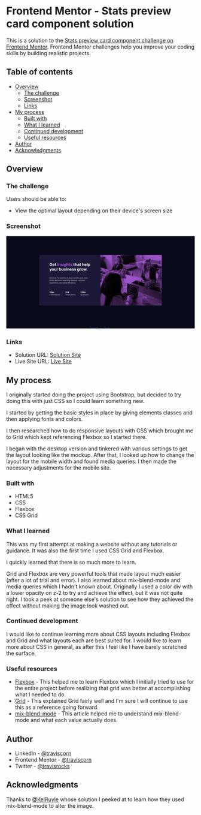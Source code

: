 # Frontend Mentor - Stats preview card component solution

This is a solution to the [Stats preview card component challenge on Frontend Mentor](https://www.frontendmentor.io/challenges/stats-preview-card-component-8JqbgoU62). Frontend Mentor challenges help you improve your coding skills by building realistic projects. 

## Table of contents

- [Overview](#overview)
  - [The challenge](#the-challenge)
  - [Screenshot](#screenshot)
  - [Links](#links)
- [My process](#my-process)
  - [Built with](#built-with)
  - [What I learned](#what-i-learned)
  - [Continued development](#continued-development)
  - [Useful resources](#useful-resources)
- [Author](#author)
- [Acknowledgments](#acknowledgments)

## Overview

### The challenge

Users should be able to:

- View the optimal layout depending on their device's screen size

### Screenshot

![](./screenshot.png)

### Links

- Solution URL: [Solution Site](https://github.com/traviscorn/stats-preview-card)
- Live Site URL: [Live Site](https://traviscorn.github.io/stats-preview-card/index.html)

## My process

I originally started doing the project using Bootstrap, but decided to try doing this with just CSS so I could learn something new.

I started by getting the basic styles in place by giving elements classes and then applying fonts and colors.

I then researched how to do responsive layouts with CSS which brought me to Grid which kept referencing Flexbox so I started there.

I began with the desktop version and tinkered with various settings to get the layout looking like the mockup.  After that, I looked up how to change the layout for the mobile width and found media queries.  I then made the necessary adjustments for the mobile site.

### Built with

- HTML5
- CSS
- Flexbox
- CSS Grid

### What I learned

This was my first attempt at making a website without any tutorials or guidance.  It was also the first time I used CSS Grid and Flexbox.

I quickly learned that there is so much more to learn.

Grid and Flexbox are very powerful tools that made layout much easier (after a lot of trial and error). I also learned about mix-blend-mode and media queries which I hadn't known about.  Originally I used a color div with a lower opacity on z-2 to try and achieve the effect, but it was not quite right.  I took a peek at someone else's solution to see how they achieved the effect without making the image look washed out.

### Continued development

I would like to continue learning more about CSS layouts including Flexbox and Grid and what layouts each are best suited for.  I would like to learn more about CSS in general, as after this I feel like I have barely scratched the surface.

### Useful resources

- [Flexbox](https://developer.mozilla.org/en-US/docs/Learn/CSS/CSS_layout/Flexbox) - This helped me to learn Flexbox which I initially tried to use for the entire project before realizing that grid was better at accomplishing what I needed to do.
- [Grid](https://developer.mozilla.org/en-US/docs/Learn/CSS/CSS_layout/Grids) - This explained Grid fairly well and I'm sure I will continue to use this as a reference going forward.
- [mix-blend-mode](https://css-tricks.com/almanac/properties/m/mix-blend-mode/) - This article helped me to understand mix-blend-mode and what each value actually does.

## Author
- LinkedIn - [@traviscorn](https://www.linkedin.com/in/traviscorn/)
- Frontend Mentor - [@traviscorn](https://www.frontendmentor.io/profile/traviscorn)
- Twitter - [@travisrocks](https://www.twitter.com/travisrocks)

## Acknowledgments

Thanks to [@KelRuyle](https://www.frontendmentor.io/profile/KelRuyle) whose solution I peeked at to learn how they used mix-blend-mode to alter the image.
